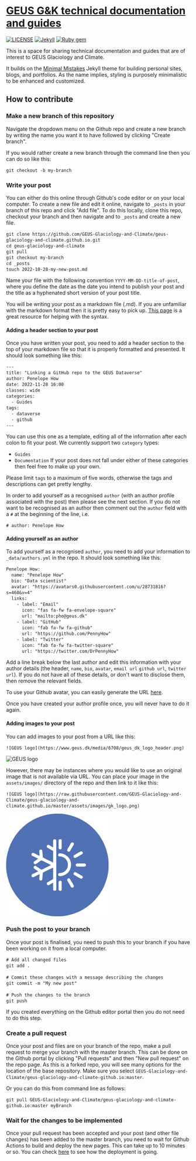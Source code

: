 # [GEUS G&K technical documentation and guides](https://geus-glaciology-and-climate.github.io)

[![LICENSE](https://img.shields.io/badge/license-MIT-lightgrey.svg)](https://raw.githubusercontent.com/mmistakes/minimal-mistakes/master/LICENSE)
[![Jekyll](https://img.shields.io/badge/jekyll-%3E%3D%203.7-blue.svg)](https://jekyllrb.com/)
[![Ruby gem](https://img.shields.io/gem/v/minimal-mistakes-jekyll.svg)](https://rubygems.org/gems/minimal-mistakes-jekyll)

This is a space for sharing technical documentation and guides that are of interest to GEUS Glaciology and Climate.

It builds on the [Minimal Mistakes](https://mmistakes.github.io/minimal-mistakes/) Jekyll theme for building personal sites, blogs, and portfolios. As the name implies, styling is purposely minimalistic to be enhanced and customized.


## How to contribute

### Make a new branch of this repository
Navigate the dropdown menu on the Github repo and create a new branch by writing the name you want it to have followed by clicking "Create branch". 

If you would rather create a new branch through the command line then you can do so like this:

```
git checkout -b my-branch
```

### Write your post
You can either do this online through Github's code editor or on your local computer. To create a new file and edit it online, navigate to `_posts` in your branch of this repo and click "Add file". To do this locally, clone this repo, checkout your branch and then navigate and to `_posts` and create a new file.

```
git clone https://github.com/GEUS-Glaciology-and-Climate/geus-glaciology-and-climate.github.io.git
cd geus-glaciology-and-climate
git pull
git checkout my-branch
cd _posts
touch 2022-10-28-my-new-post.md
```

Name your file with the following convention `YYYY-MM-DD-title-of-post`, where you define the date as the date you intend to publish your post and the title as a hyphenated short version of your post title. 

You will be writing your post as a markdown file (.md). If you are unfamiliar with the markdown format then it is pretty easy to pick up. [This page](https://www.markdownguide.org/basic-syntax/) is a great resource for helping with the syntax. 


#### Adding a header section to your post
Once you have written your post, you need to add a header section to the top of your markdown file so that it is properly formatted and presented. It should look something like this:

```
---
title: "Linking a GitHub repo to the GEUS Dataverse"
author: Penelope How
date: 2022-11-28 16:00
classes: wide
categories:
  - Guides
tags: 
  - dataverse
  - github
---
```

You can use this one as a template, editing all of the information after each colon to fit your post. We currently support two `category` types:
- `Guides`
- `Documentation`
If your post does not fall under either of these categories then feel free to make up your own. 

Please limit `tags` to a maximum of five words, otherwise the tags and descriptions can get pretty lengthy. 

In order to add yourself as a recognised `author` (with an author profile associated with the post) then please see the next section. If you do not want to be recognised as an author then comment out the `author` field with a `#` at the beginning of the line, i.e.

```
# author: Penelope How
```

#### Adding yourself as an author
To add yourself as a recognised `author`, you need to add your information to `_data/authors.yml` in the repo. It should look something like this:

```
Penelope How:
  name: "Penelope How"
  bio: "Data scientist"
  avatar: "https://avatars0.githubusercontent.com/u/28731816?s=460&v=4"
  links:
    - label: "Email"
      icon: "fas fa-fw fa-envelope-square"
      url: "mailto:pho@geus.dk"
    - label: "GitHub"
      icon: "fab fa-fw fa-github"
      url: "https://github.com/PennyHow"
    - label: "Twitter"
      icon: "fab fa-fw fa-twitter-square"
      url: "https://twitter.com/DrPennyHow"
```

Add a line break below the last author and edit this information with your author details (the header, `name`, `bio`, `avatar`, `email url` `github url`, `twitter url`). If you do not have all of these details, or don't want to disclose them, then remove the relevant fields. 

To use your Github avatar, you can easily generate the URL [here](https://cwestblog.com/2020/02/14/hack-to-get-a-users-github-avatar/).

Once you have created your author profile once, you will never have to do it again.

#### Adding images to your post
You can add images to your post from a URL like this:

```
![GEUS logo](https://www.geus.dk/media/6708/geus_dk_logo_header.png)
```

![GEUS logo](https://www.geus.dk/media/6708/geus_dk_logo_header.png)

However, there may be instances where you would like to use an original image that is not available via URL. You can place your image in the `assets/images/` directory of the repo and then link to it like this:

```
![GEUS logo](https://raw.githubusercontent.com/GEUS-Glaciology-and-Climate/geus-glaciology-and-climate.github.io/master/assets/images/gk_logo.png)
```

![GEUS logo](https://raw.githubusercontent.com/GEUS-Glaciology-and-Climate/geus-glaciology-and-climate.github.io/master/assets/images/gk_logo.png) 


### Push the post to your branch
Once your post is finalised, you need to push this to your branch if you have been working on it from a local computer.

```
# Add all changed files
git add .

# Commit these changes with a message describing the changes
git commit -m "My new post"

# Push the changes to the branch
git push
```

If you created everything on the Github editor portal then you do not need to do this step.


### Create a pull request
Once your post and files are on your branch of the repo, make a pull request to merge your branch with the master branch. This can be done on the Github portal by clicking "Pull requests" and then "New pull request" on the repo page. As this is a forked repo, you will see many options for the location of the base repository. Make sure you select `GEUS-Glaciology-and-Climate/geus-glaciology-and-climate-github.io:master`.

Or you can do this from command line as follows:

```
git pull GEUS-Glaciology-and-Climate/geus-glaciology-and-climate-github.io:master myBranch
```

### Wait for the changes to be implemented
Once your pull request has been accepted and your post (and other file changes) has been added to the master branch, you need to wait for Github Actions to build and deploy the new pages. This can take up to 10 minutes or so. You can check [here](https://github.com/GEUS-Glaciology-and-Climate/geus-glaciology-and-climate.github.io/actions) to see how the deployment is going.
